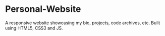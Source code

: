 # Personal-Website
A responsive website showcasing my bio, projects, code archives, etc. Built using HTML5, CSS3 and JS.
